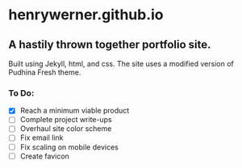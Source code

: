 # henrywerner.github.io
## A hastily thrown together portfolio site.
Built using Jekyll, html, and css. The site uses a modified version of Pudhina Fresh theme.

### To Do:
- [x] Reach a minimum viable product
- [ ] Complete project write-ups
- [ ] Overhaul site color scheme
- [ ] Fix email link
- [ ] Fix scaling on mobile devices
- [ ] Create favicon